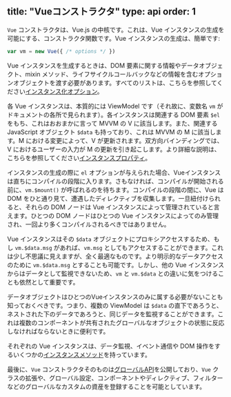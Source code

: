 title: "Vueコンストラクタ"
type: api
order: 1
---

`Vue` コンストラクタは、Vue.js の中核です。これは、Vue インスタンスの生成を可能にする、コンストラクタ関数です。Vue インスタンスの生成は、簡単です:

``` js
var vm = new Vue({ /* options */ })
```

Vue インスタンスを生成するときは、DOM 要素に関する情報やデータオブジェクト、mixin メソッド、ライフサイクルコールバックなどの情報を含むオプションオブジェクトを渡す必要があります。すべてのリストは、こちらを参照してください[インスタンス化オプション](/api/options.html)。

各 Vue インスタンスは、本質的には ViewModel です（それ故に、変数名 `vm` がドキュメントの各所で見られます）。各インスタンスは関連する DOM 要素 `$el` をもち、これはおおまかに言って MVVM の V に該当します。また、関連する JavaScript オブジェクト `$data` も持っており、これは MVVM の M に該当します。M における変更によって、V が更新されます。双方向バインディングでは、V におけるユーザーの入力が M の更新を引き起こします。より詳細な説明は、こちらを参照してください[インスタンスプロパティ](/api/instance-properties.html)。

インスタンスの生成の際に `el` オプションが与えられた場合、Vueインスタンスは直ちにコンパイルの段階に入ります。さもなければ、コンパイルが開始される前に、`vm.$mount()` が呼ばれるのを待ちます。コンパイルの段階の間に、Vue は DOM をひと通り見て、遭遇したディレクティブを収集します。一旦紐付けられると、それらの DOM ノードは Vue インスタンスによって管理されていると言えます。ひとつの DOM ノードはひとつの Vue インスタンスによってのみ管理され、一回より多くコンパイルされるべきではありません。

Vue インスタンスはその `$data` オブジェクトにプロキシアクセスするため、もし `vm.$data.msg` があれば、`vm.msg` としてもアクセスすることができます。これは少し不思議に見えますが、全く最適なものです。より明示的なデータアクセスのために `vm.$data.msg` とすることも可能です。しかし、他の Vue インスタンスからはデータとして監視できないため、`vm` と `vm.$data` との違いに気をつけることも依然として重要です。

データオブジェクトはひとつのVueインスタンスのみに属する必要がないことも知っておくべきです。つまり、複数の ViewModel は `$data` の直下であろうと、ネストされた下のデータであろうと、同じデータを監視することができます。これは複数のコンポーネントが共有されたグローバルなオブジェクトの状態に反応しなければならないときに便利です。

それぞれの Vue インスタンスは、データ監視、イベント通信や DOM 操作をするいくつかの[インスタンスメソッド](/api/instance-methods.html)を持っています。

最後に、`Vue` コンストラクタそのものは[グローバルAPI](/api/global-api.html)を公開しており、`Vue` クラスの拡張や、グローバル設定、コンポーネントやディレクティブ、フィルターなどのグローバルなカスタムの資産を登録することを可能としています。
